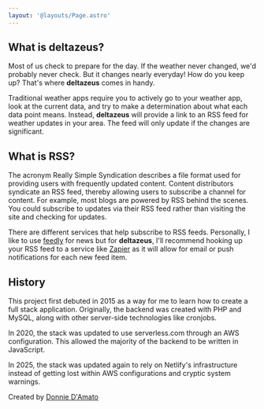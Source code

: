 ```yaml
---
layout: '@layouts/Page.astro'
---
```


## What is deltazeus?

Most of us check to prepare for the day. If the weather never changed, we'd probably never check. But it changes nearly everyday! How do you keep up? That's where **deltazeus** comes in handy.

Traditional weather apps require you to actively go to your weather app, look at the current data, and try to make a determination about what each data point means. Instead, **deltazeus** will provide a link to an RSS feed for weather updates in your area. The feed will only update if the changes are significant.

## What is RSS?

The acronym Really Simple Syndication describes a file format used for providing users with frequently updated content. Content distributors syndicate an RSS feed, thereby allowing users to subscribe a channel for content. For example, most blogs are powered by RSS behind the scenes. You could subscribe to updates via their RSS feed rather than visiting the site and checking for updates.

There are different services that help subscribe to RSS feeds. Personally, I like to use [feedly](https://feedly.com) for news but for **deltazeus**, I'll recommend hooking up your RSS feed to a service like [Zapier](https://zapier.com/) as it will allow for email or push notifications for each new feed item.

## History

This project first debuted in 2015 as a way for me to learn how to create a full stack application. Originally, the backend was created with PHP and MySQL, along with other server-side technologies like cronjobs.

In 2020, the stack was updated to use serverless.com through an AWS configuration. This allowed the majority of the backend to be written in JavaScript.

In 2025, the stack was updated again to rely on Netlify's infrastructure instead of getting lost within AWS configurations and cryptic system warnings.

Created by [Donnie D'Amato](https://donnie.damato.design)